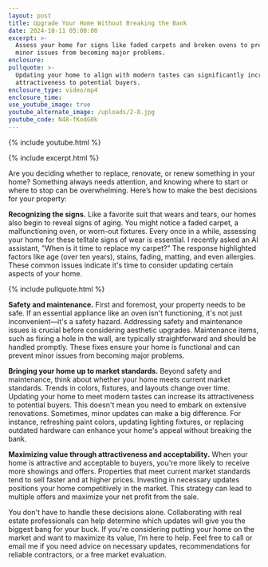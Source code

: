 ```yaml
---
layout: post
title: Upgrade Your Home Without Breaking the Bank
date: 2024-10-11 05:00:00
excerpt: >-
  Assess your home for signs like faded carpets and broken ovens to prevent
  minor issues from becoming major problems.
enclosure:
pullquote: >-
  Updating your home to align with modern tastes can significantly increase its
  attractiveness to potential buyers.
enclosure_type: video/mp4
enclosure_time:
use_youtube_image: true
youtube_alternate_image: /uploads/2-8.jpg
youtube_code: N48-fKodG0k
---
```

{% include youtube.html %}

{% include excerpt.html %}

Are you deciding whether to replace, renovate, or renew something in your home? Something always needs attention, and knowing where to start or where to stop can be overwhelming. Here’s how to make the best decisions for your property:

**Recognizing the signs.** Like a favorite suit that wears and tears, our homes also begin to reveal signs of aging. You might notice a faded carpet, a malfunctioning oven, or worn-out fixtures. Every once in a while, assessing your home for these telltale signs of wear is essential. I recently asked an AI assistant, "When is it time to replace my carpet?" The response highlighted factors like age (over ten years), stains, fading, matting, and even allergies. These common issues indicate it's time to consider updating certain aspects of your home.

{% include pullquote.html %}

**Safety and maintenance.** First and foremost, your property needs to be safe. If an essential appliance like an oven isn't functioning, it's not just inconvenient—it's a safety hazard. Addressing safety and maintenance issues is crucial before considering aesthetic upgrades. Maintenance items, such as fixing a hole in the wall, are typically straightforward and should be handled promptly. These fixes ensure your home is functional and can prevent minor issues from becoming major problems.

**Bringing your home up to market standards.** Beyond safety and maintenance, think about whether your home meets current market standards. Trends in colors, fixtures, and layouts change over time. Updating your home to meet modern tastes can increase its attractiveness to potential buyers. This doesn't mean you need to embark on extensive renovations. Sometimes, minor updates can make a big difference. For instance, refreshing paint colors, updating lighting fixtures, or replacing outdated hardware can enhance your home's appeal without breaking the bank.

**Maximizing value through attractiveness and acceptability.** When your home is attractive and acceptable to buyers, you're more likely to receive more showings and offers. Properties that meet current market standards tend to sell faster and at higher prices. Investing in necessary updates positions your home competitively in the market. This strategy can lead to multiple offers and maximize your net profit from the sale.

You don't have to handle these decisions alone. Collaborating with real estate professionals can help determine which updates will give you the biggest bang for your buck. If you're considering putting your home on the market and want to maximize its value, I’m here to help. Feel free to call or email me if you need advice on necessary updates, recommendations for reliable contractors, or a free market evaluation.